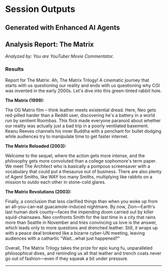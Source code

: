 # Session Outputs

## Generated with Enhanced AI Agents

## Analysis Report: The Matrix
*Analyzed by: You are YouTuber Movie Commentator.*

### Results
Report for The Matrix: Ah, The Matrix Trilogy! A cinematic journey that starts with us questioning our reality and ends with us questioning why CGI was invented in the early 2000s. Let's dive into this green-tinted rabbit hole. 

**The Matrix (1999):** 

The OG Matrix film – think leather meets existential dread. Here, Neo gets red-pilled harder than a Reddit user, discovering he's a battery in a world run by sentient Roombas. This flick made everyone paranoid about whether our reality was actually just a bad trip in a poorly ventilated basement. Keanu Reeves channels his inner Buddha with a penchant for bullet dodging while audiences try to manipulate time to get faster internet.

**The Matrix Reloaded (2003):** 

Welcome to the sequel, where the action gets more intense, and the philosophy gets more convoluted than a college sophomore's term paper. We meet The Architect who is basically a pompous screensaver with a vocabulary that could put a thesaurus out of business. There are also plenty of Agent Smiths, like WAY too many Smiths, multiplying like rabbits on a mission to outdo each other in stone-cold glares.

**The Matrix Revolutions (2003):**

Finally, a conclusion that less clarified things than when you woke up from an all-you-can-eat guacamole-induced nightmare. By now, Zion—Earth's last human dork county—faces the impending doom carried out by killer squid-chainsaws. Neo confronts Smith for the last time in a city that rains more than Seattle in November and tries convincing us love is the answer, which leads only to more questions and drenched leather. Still, it wraps up with a peace deal brokered like a bizarre cyber-UN meeting, leaving audiences with a cathartic "Wait...what just happened?"

Overall, The Matrix Trilogy takes the prize for epic kung fu, unparalleled philosophical dives, and reminding us all that leather and trench coats never go out of fashion—even if they squeak a bit under pressure.

---

